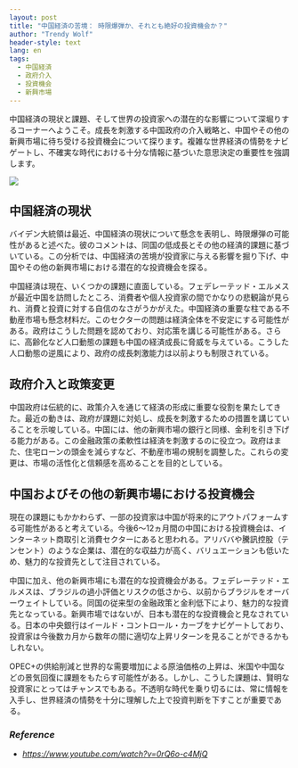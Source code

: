 ```yaml
---
layout: post
title: "中国経済の苦境： 時限爆弾か、それとも絶好の投資機会か？"
author: "Trendy Wolf"
header-style: text
lang: en
tags:
  - 中国経済
  - 政府介入
  - 投資機会
  - 新興市場
---
```


中国経済の現状と課題、そして世界の投資家への潜在的な影響について深堀りするコーナーへようこそ。成長を刺激する中国政府の介入戦略と、中国やその他の新興市場に待ち受ける投資機会について探ります。複雑な世界経済の情勢をナビゲートし、不確実な時代における十分な情報に基づいた意思決定の重要性を強調します。

<img
    src="https://i.ytimg.com/vi/0rQ6o-c4MjQ/hqdefault.jpg"
/>






## 中国経済の現状

バイデン大統領は最近、中国経済の現状について懸念を表明し、時限爆弾の可能性があると述べた。彼のコメントは、同国の低成長とその他の経済的課題に基づいている。この分析では、中国経済の苦境が投資家に与える影響を掘り下げ、中国やその他の新興市場における潜在的な投資機会を探る。

中国経済は現在、いくつかの課題に直面している。フェデレーテッド・エルメスが最近中国を訪問したところ、消費者や個人投資家の間でかなりの悲観論が見られ、消費と投資に対する自信のなさがうかがえた。中国経済の重要な柱である不動産市場も懸念材料だ。このセクターの問題は経済全体を不安定にする可能性がある。政府はこうした問題を認めており、対応策を講じる可能性がある。さらに、高齢化など人口動態の課題も中国の経済成長に脅威を与えている。こうした人口動態の逆風により、政府の成長刺激能力は以前よりも制限されている。



## 政府介入と政策変更

中国政府は伝統的に、政策介入を通じて経済の形成に重要な役割を果たしてきた。最近の動きは、政府が課題に対処し、成長を刺激するための措置を講じていることを示唆している。中国には、他の新興市場の銀行と同様、金利を引き下げる能力がある。この金融政策の柔軟性は経済を刺激するのに役立つ。政府はまた、住宅ローンの頭金を減らすなど、不動産市場の規制を調整した。これらの変更は、市場の活性化と信頼感を高めることを目的としている。



## 中国およびその他の新興市場における投資機会

現在の課題にもかかわらず、一部の投資家は中国が将来的にアウトパフォームする可能性があると考えている。今後6～12ヵ月間の中国における投資機会は、インターネット商取引と消費セクターにあると思われる。アリババや騰訊控股（テンセント）のような企業は、潜在的な収益力が高く、バリュエーションも低いため、魅力的な投資先として注目されている。

中国に加え、他の新興市場にも潜在的な投資機会がある。フェデレーテッド・エルメスは、ブラジルの過小評価とリスクの低さから、以前からブラジルをオーバーウェイトしている。同国の従来型の金融政策と金利低下により、魅力的な投資先となっている。新興市場ではないが、日本も潜在的な投資機会と見なされている。日本の中央銀行はイールド・コントロール・カーブをナビゲートしており、投資家は今後数カ月から数年の間に適切な上昇リターンを見ることができるかもしれない。

OPEC+の供給削減と世界的な需要増加による原油価格の上昇は、米国や中国などの景気回復に課題をもたらす可能性がある。しかし、こうした課題は、賢明な投資家にとってはチャンスでもある。不透明な時代を乗り切るには、常に情報を入手し、世界経済の情勢を十分に理解した上で投資判断を下すことが重要である。


### _Reference_
- _https://www.youtube.com/watch?v=0rQ6o-c4MjQ_

